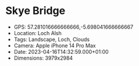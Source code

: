# Skye Bridge

- GPS: 57.281016666666666,-5.698041666666667
- Location: Loch Alsh
- Tags: Landscape, Loch, Clouds
- Camera: Apple iPhone 14 Pro Max
- Date: 2023-04-16T14:32:59.000+01:00
- Dimensions: 3979x2984
